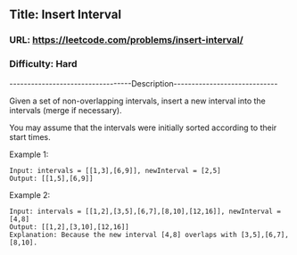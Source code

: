 ## Title: Insert Interval

### URL: https://leetcode.com/problems/insert-interval/
### Difficulty: Hard
----------------------------------Description-----------------------------

Given a set of non-overlapping intervals, insert a new interval into the intervals (merge if necessary).

You may assume that the intervals were initially sorted according to their start times.

Example 1:

```
Input: intervals = [[1,3],[6,9]], newInterval = [2,5]
Output: [[1,5],[6,9]]
```

Example 2:

```
Input: intervals = [[1,2],[3,5],[6,7],[8,10],[12,16]], newInterval = [4,8]
Output: [[1,2],[3,10],[12,16]]
Explanation: Because the new interval [4,8] overlaps with [3,5],[6,7],[8,10].
```